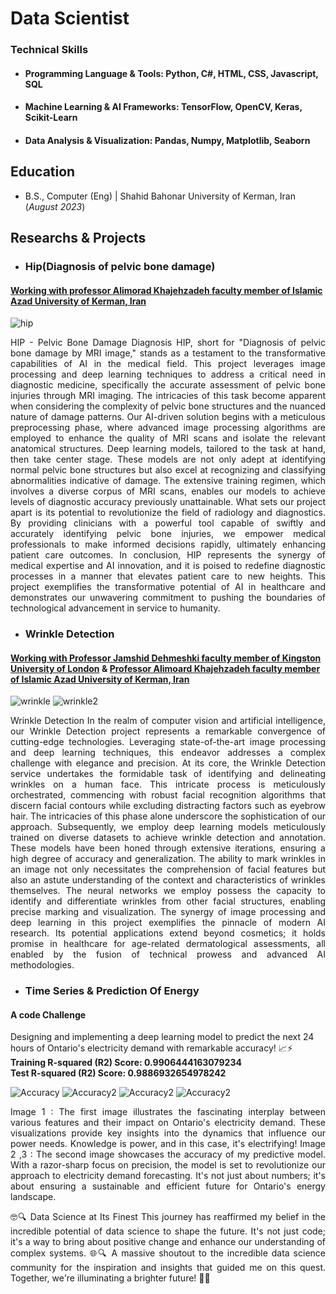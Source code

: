# Data Scientist

### Technical Skills
- #### Programming Language & Tools: Python, C#, HTML, CSS, Javascript, SQL
- #### Machine Learning & AI Frameworks: TensorFlow, OpenCV, Keras, Scikit-Learn
- #### Data Analysis & Visualization: Pandas, Numpy, Matplotlib, Seaborn

## Education	        		
- B.S., Computer (Eng) | Shahid Bahonar University of Kerman, Iran (_August 2023_)

## Researchs & Projects
- ### Hip(Diagnosis of pelvic bone damage)
#### [Working with professor Alimorad Khajehzadeh faculty member of Islamic Azad University of Kerman, Iran](https://scholar.google.com/citations?user=dib_lQgAAAAJ&hl=en)
![hip](/assets/image/hip.png)

<p style='text-align: justify;'> HIP - Pelvic Bone Damage Diagnosis HIP, short for "Diagnosis of pelvic bone damage by MRI image," stands as a testament to the transformative capabilities of AI in the medical field. This project leverages image processing and deep learning techniques to address a critical need in diagnostic medicine, specifically the accurate assessment of pelvic bone injuries through MRI imaging. The intricacies of this task become apparent when considering the complexity of pelvic bone structures and the nuanced nature of damage patterns. Our AI-driven solution begins with a meticulous preprocessing phase, where advanced image processing algorithms are employed to enhance the quality of MRI scans and isolate the relevant anatomical structures. Deep learning models, tailored to the task at hand, then take center stage. These models are not only adept at identifying normal pelvic bone structures but also excel at recognizing and classifying abnormalities indicative of damage. The extensive training regimen, which involves a diverse corpus of MRI scans, enables our models to achieve levels of diagnostic accuracy previously unattainable. What sets our project apart is its potential to revolutionize the field of radiology and diagnostics. By providing clinicians with a powerful tool capable of swiftly and accurately identifying pelvic bone injuries, we empower medical professionals to make informed decisions rapidly, ultimately enhancing patient care outcomes. In conclusion, HIP represents the synergy of medical expertise and AI innovation, and it is poised to redefine diagnostic processes in a manner that elevates patient care to new heights. This project exemplifies the transformative potential of AI in healthcare and demonstrates our unwavering commitment to pushing the boundaries of technological advancement in service to humanity.</p>



- ### Wrinkle Detection
#### [Working with Professor Jamshid Dehmeshki faculty member of Kingston University of London](https://www.kingston.ac.uk/staff/profile/professor-jamshid-dehmeshki-402/) & [Professor Alimoard Khajehzadeh faculty member of Islamic Azad University of Kerman, Iran](https://scholar.google.com/citations?user=dib_lQgAAAAJ&hl=en)
![wrinkle](/assets/image/wrinkle.png) ![wrinkle2](/assets/image/wrinkle_info.png)

<p style='text-align: justify;'>Wrinkle Detection In the realm of computer vision and artificial intelligence, our Wrinkle Detection project represents a remarkable convergence of cutting-edge technologies. Leveraging state-of-the-art image processing and deep learning techniques, this endeavor addresses a complex challenge with elegance and precision. At its core, the Wrinkle Detection service undertakes the formidable task of identifying and delineating wrinkles on a human face. This intricate process is meticulously orchestrated, commencing with robust facial recognition algorithms that discern facial contours while excluding distracting factors such as eyebrow hair. The intricacies of this phase alone underscore the sophistication of our approach. Subsequently, we employ deep learning models meticulously trained on diverse datasets to achieve wrinkle detection and annotation. These models have been honed through extensive iterations, ensuring a high degree of accuracy and generalization. The ability to mark wrinkles in an image not only necessitates the comprehension of facial features but also an astute understanding of the context and characteristics of wrinkles themselves. The neural networks we employ possess the capacity to identify and differentiate wrinkles from other facial structures, enabling precise marking and visualization. The synergy of image processing and deep learning in this project exemplifies the pinnacle of modern AI research. Its potential applications extend beyond cosmetics; it holds promise in healthcare for age-related dermatological assessments, all enabled by the fusion of technical prowess and advanced AI methodologies.</p>



- ### Time Series & Prediction Of Energy
#### A code Challenge

Designing and implementing a deep learning model to predict the next 24 hours of Ontario's electricity demand with remarkable accuracy! 📈⚡
**Training R-squared (R2) Score: 0.9906444163079234<br>**
**Test R-squared (R2) Score: 0.9886932654978242**

![Accuracy](/assets/image/accuracy1.jpeg)
![Accuracy2](/assets/image/accuracy2.jpeg)
![Accuracy2](/assets/image/box_plot.png)
![Accuracy2](/assets/image/scatter_plot.png)

<p style='text-align: justify;'> Image 1 :
The first image illustrates the fascinating interplay between various features and their impact on Ontario's electricity demand. These visualizations provide key insights into the dynamics that influence our power needs. Knowledge is power, and in this case, it's electrifying!
Image 2 ,3 :
The second image showcases the accuracy of my predictive model. With a razor-sharp focus on precision, the model is set to revolutionize our approach to electricity demand forecasting. It's not just about numbers; it's about ensuring a sustainable and efficient future for Ontario's energy landscape.</p>

<p style='text-align: justify;'>🤓🔍 Data Science at Its Finest
This journey has reaffirmed my belief in the incredible potential of data science to shape the future. It's not just code; it's a way to bring about positive change and enhance our understanding of complex systems. 🌐🔍
A massive shoutout to the incredible data science community for the inspiration and insights that guided me on this quest. Together, we're illuminating a brighter future! 💪🌟</p>




